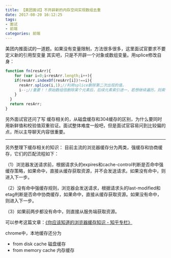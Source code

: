 ```yaml
---
title: 【美团面试】不开辟新的内存空间实现数组去重
date: 2017-08-20 16:12:25
tags:
- 面试
- 前端
categories: 前端
---
```


美团内推面试的一道题。如果没有变量限制，方法很多很多，这里面试官要求不要定义新的引用型变量
其实吧，只是不开辟一个对象或数组变量。用splice修改自身：

```javascript
function fn(resArr){
    for (var i=0;i<resArr.length;i++){
    if(resArr.indexOf(resArr[i])!==i){
      resArr.splice(i,1);//利用splice删除第二次出现的值，
	  i--;//重要！！原始数组倍删除某个元素后，后续元素索引进一，若想继续遍历，则索引-1
    }
  }
  return resArr;
}
```

另外面试官还问了写 缓存相关的，从磁盘缓存和304缓存的区别，为什么要同时用新鲜值和校验值双重验证。面试整体难度一般吧，但是面试官容易问到比较偏的点，所以主导聊天内容很重要。

----

另外整理下缓存相关的知识：
目前主流的浏览器缓存分为两类，强缓存和协商缓存，它们的匹配流程如下：

<!--more-->

（1）浏览器发送请求前，根据请求头的expires和cache-control判断是否命中强缓存策略，如果命中，直接从缓存获取资源，并不会发送请求。如果没有命中，则进入下一步。

（2）没有命中强缓存规则，浏览器会发送请求，根据请求头的last-modified和etag判断是否命中协商缓存，如果命中，直接从缓存获取资源。如果没有命中，则进入下一步。

（3）如果前两步都没有命中，则直接从服务端获取资源。

可以参考这篇文章：[《你应该知道的浏览器缓存知识 - 知乎专栏》](https://zhuanlan.zhihu.com/p/26029992)

chrome中，本地缓存还分为

-	from disk cache 磁盘缓存
-	from memory cache 内存缓存

